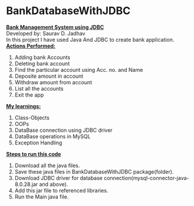 # BankDatabaseWithJDBC
<b><u>Bank Management System using JDBC</b></u> <br>
Developed by: Saurav D. Jadhav<br>
In this project I have used Java And JDBC to create bank application.<br>
<u><b>Actions Performed:</b></u><br>
1) Adding bank Accounts<br>
2) Deleting bank account<br>
3) Find the particular account using Acc. no. and Name<br>
4) Deposite amount in account<br>
5) Withdraw amount from account<br>
6) List all the accounts<br>
7) Exit the app<br>

<u><b>My learnings:</b></u> </br>
1) Class-Objects<br>
2) OOPs<br>
3) DataBase connection using JDBC driver<br>
4) DataBase operations in MySQL<br>
5) Exception Handling <br>

<u><b>Steps to run this code </u></b><br>
1) Download all the java files.<br>
2) Save these java files in BankDatabaseWithJDBC package(folder).<br>
3) Download JDBC driver for database connection(mysql-connector-java-8.0.28.jar and above).<br>
4) Add this jar file to referenced libraries.<br>
5) Run the Main java file.<br>

